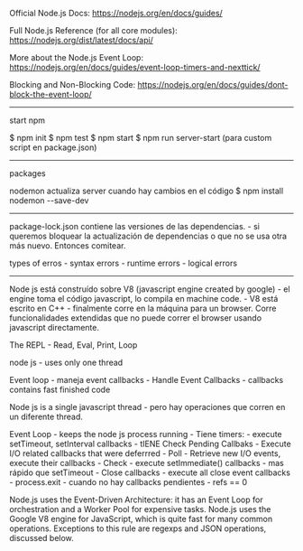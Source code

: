 Official Node.js Docs: https://nodejs.org/en/docs/guides/

Full Node.js Reference (for all core modules): https://nodejs.org/dist/latest/docs/api/

More about the Node.js Event Loop: https://nodejs.org/en/docs/guides/event-loop-timers-and-nexttick/

Blocking and Non-Blocking Code: https://nodejs.org/en/docs/guides/dont-block-the-event-loop/

--------------------------------------------------
start npm

$ npm init
$ npm test
$ npm start
$ npm run server-start (para custom script en package.json)

-------------------------------------------------
packages

nodemon
	actualiza server cuando hay cambios en el código
	$ npm install nodemon --save-dev 

-------------------------------------------------

package-lock.json contiene las versiones de las dependencias.
	- si queremos bloquear la actualización de dependencias o que no se usa otra más nuevo. Entonces comitear.

types of erros
	- syntax errors
	- runtime errors
	- logical errors


-------------------------------------------------

Node js está construído sobre V8 (javascript engine created by google)
	- el engine toma el código javascript, lo compila en machine code.
	- V8 está escrito en C++
	- finalmente corre en la máquina para un browser. 
			Corre funcionalidades extendidas que no puede correr el browser usando javascript directamente.


The REPL
	- Read, Eval, Print, Loop



node js
	- uses only one thread

Event loop
	- maneja event callbacks
	- Handle Event Callbacks
	- callbacks contains fast finished code

Node js is a single javascript thread
	- pero hay operaciones que corren en un diferente thread.

Event Loop
	- keeps the node js process running
	- Tiene timers:
		- execute setTimeout, setInterval callbacks
	- tIENE Check Pending Callbaks
		- Execute I/O related callbacks that were deferrred
	- Poll
		- Retrieve new I/O events, execute their callbacks
	- Check
		- execute setImmediate() callbacks
		- mas rápido que setTimeout
	- Close callbacks
		- execute all close event callbacks
	- process.exit
		- cuando no hay callbacks pendientes
		- refs == 0

Node.js uses the Event-Driven Architecture: it has an Event Loop for orchestration and a Worker Pool for expensive tasks.
Node.js uses the Google V8 engine for JavaScript, which is quite fast for many common operations. Exceptions to this rule are regexps and JSON operations, discussed below.